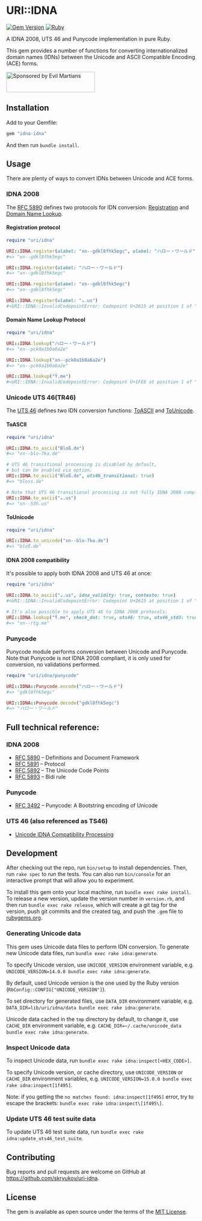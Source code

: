 # URI::IDNA

[![Gem Version](https://badge.fury.io/rb/uri-idna.svg)](https://rubygems.org/gems/uri-idna)
[![Ruby](https://github.com/skryukov/uri-idna/actions/workflows/main.yml/badge.svg)](https://github.com/skryukov/uri-idna/actions/workflows/main.yml)

A IDNA 2008, UTS 46 and Punycode implementation in pure Ruby.

This gem provides a number of functions for converting internationalized domain names (IDNs) between the Unicode and ASCII Compatible Encoding (ACE) forms.

<a href="https://evilmartians.com/?utm_source=uri-idna&utm_campaign=project_page">
<img src="https://evilmartians.com/badges/sponsored-by-evil-martians.svg" alt="Sponsored by Evil Martians" width="236" height="54">
</a>

## Installation

Add to your Gemfile:
```ruby
gem "idna-idna"
```

And then run `bundle install`.

## Usage

There are plenty of ways to convert IDNs between Unicode and ACE forms.

### IDNA 2008

The [RFC 5890] defines two protocols for IDN conversion: [Registration](https://datatracker.ietf.org/doc/html/rfc5891#section-4) and [Domain Name Lookup](https://datatracker.ietf.org/doc/html/rfc5891#section-5).

#### Registration protocol

```ruby
require "uri/idna"

URI::IDNA.register(alabel: "xn--gdkl8fhk5egc", ulabel: "ハロー・ワールド")
#=> "xn--gdkl8fhk5egc"

URI::IDNA.register(ulabel: "ハロー・ワールド")
#=> "xn--gdkl8fhk5egc"

URI::IDNA.register(alabel: "xn--gdkl8fhk5egc")
#=> "xn--gdkl8fhk5egc"

URI::IDNA.register(ulabel: "☕.us")
#<URI::IDNA::InvalidCodepointError: Codepoint U+2615 at position 1 of "☕" not allowed>
```

#### Domain Name Lookup Protocol

```ruby
require "uri/idna"

URI::IDNA.lookup("ハロー・ワールド")
#=> "xn--pck0a1b0a6a2e"

URI::IDNA.lookup("xn--pck0a1b0a6a2e")
#=> "xn--pck0a1b0a6a2e"

URI::IDNA.lookup("Ῠ.me")
#<URI::IDNA::InvalidCodepointError: Codepoint U+1FE8 at position 1 of "Ῠ" not allowed>
```

### Unicode UTS 46(TR46)

The [UTS 46] defines two IDN conversion functions: [ToASCII](https://www.unicode.org/reports/tr46/#ToASCII) and [ToUnicode](https://www.unicode.org/reports/tr46/#ToUnicode).

#### ToASCII

```ruby
require "uri/idna"

URI::IDNA.to_ascii("Bloß.de")
#=> "xn--blo-7ka.de"

# UTS 46 transitional processing is disabled by default,
# but can be enabled via option:
URI::IDNA.to_ascii("Bloß.de", uts46_transitional: true)
#=> "bloss.de"

# Note that UTS 46 transitional processing is not fully IDNA 2008 compliant:
URI::IDNA.to_ascii("☕.us")
#=> "xn--53h.us"
```

#### ToUnicode

```ruby
require "uri/idna"

URI::IDNA.to_unicode("xn--blo-7ka.de")
#=> "bloß.de"
```

#### IDNA 2008 compatibility

It's possible to apply both IDNA 2008 and UTS 46 at once:

```ruby
require "uri/idna"

URI::IDNA.to_ascii("☕.us", idna_validity: true, contexto: true)
#<URI::IDNA::InvalidCodepointError: Codepoint U+2615 at position 1 of "☕" not allowed>

# It's also possible to apply UTS 46 to IDNA 2008 protocols:
URI::IDNA.lookup("Ῠ.me", check_dot: true, uts46: true, uts46_std3: true)
#=> "xn--rtg.me"
```

### Punycode

Punycode module performs conversion between Unicode and Punycode. Note that Punycode is not IDNA 2008 compliant, it is only used for conversion, no validations performed.

```ruby
require "uri/idna/punycode"

URI::IDNA::Punycode.encode("ハロー・ワールド")
#=> "gdkl8fhk5egc"

URI::IDNA::Punycode.decode("gdkl8fhk5egc")
#=> "ハロー・ワールド"
```

## Full technical reference:

### IDNA 2008
- [RFC 5890] – Definitions and Document Framework
- [RFC 5891] – Protocol
- [RFC 5892] – The Unicode Code Points
- [RFC 5893] – Bidi rule

### Punycode

- [RFC 3492] – Punycode: A Bootstring encoding of Unicode

### UTS 46 (also referenced as TS46)

- [Unicode IDNA Compatibility Processing][UTS 46]

## Development

After checking out the repo, run `bin/setup` to install dependencies. Then, run `rake spec` to run the tests. You can also run `bin/console` for an interactive prompt that will allow you to experiment.

To install this gem onto your local machine, run `bundle exec rake install`. To release a new version, update the version number in `version.rb`, and then run `bundle exec rake release`, which will create a git tag for the version, push git commits and the created tag, and push the `.gem` file to [rubygems.org](https://rubygems.org).

### Generating Unicode data

This gem uses Unicode data files to perform IDN conversion. To generate new Unicode data files, run `bundle exec rake idna:generate`.

To specify Unicode version, use `UNICODE_VERSION` environment variable, e.g. `UNICODE_VERSION=14.0.0 bundle exec rake idna:generate`.

By default, used Unicode version is the one used by the Ruby version (`RbConfig::CONFIG["UNICODE_VERSION"]`).

To set directory for generated files, use `DATA_DIR` environment variable, e.g. `DATA_DIR=lib/uri/idna/data bundle exec rake idna:generate`.

Unicode data cached in the `tmp` directory by default, to change it, use `CACHE_DIR` environment variable, e.g. `CACHE_DIR=~/.cache/unicode_data bundle exec rake idna:generate`.

### Inspect Unicode data

To inspect Unicode data, run `bundle exec rake idna:inspect[<HEX_CODE>]`.

To specify Unicode version, or cache directory, use `UNICODE_VERSION` or `CACHE_DIR` environment variables, e.g. `UNICODE_VERSION=15.0.0 bundle exec rake idna:inspect[1f495]`.

Note: if you getting the `no matches found: idna:inspect[1f495]` error, try to escape the brackets: `bundle exec rake idna:inspect\[1f495\]`.

### Update UTS 46 test suite data

To update UTS 46 test suite data, run `bundle exec rake idna:update_uts46_test_suite`.

## Contributing

Bug reports and pull requests are welcome on GitHub at https://github.com/skryukov/uri-idna.

## License

The gem is available as open source under the terms of the [MIT License].

[RFC 5890]: https://datatracker.ietf.org/doc/html/rfc5890
[RFC 5891]: https://datatracker.ietf.org/doc/html/rfc5891
[RFC 5892]: https://datatracker.ietf.org/doc/html/rfc5892
[RFC 5893]: https://datatracker.ietf.org/doc/html/rfc5893
[RFC 3492]: https://datatracker.ietf.org/doc/html/rfc3492
[UTS 46]: https://www.unicode.org/reports/tr46
[MIT License]: https://opensource.org/licenses/MIT
